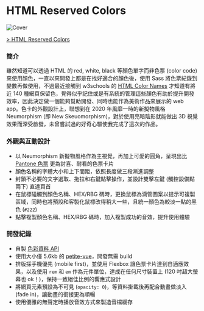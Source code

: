 # HTML Reserved Colors

![Cover](https://cdn.dribbble.com/users/3800131/screenshots/17000712/media/cf016f9c5cfe1e8e9ef7c8b005a5ade9.png)

[> HTML Reserved Colors](https://color-names.netlify.app/)

### 簡介
雖然知道可以透過 HTML 的 red, white, black 等顏色單字而非色票 (color code) 來使用顏色，一直以來開發上都是在找好適合的顏色後，使用 Sass 將色票紀錄到變數再做使用，不過最近接觸到 w3schools 的 [HTML Color Names](https://www.w3schools.com/tags/ref_colornames.asp) 才知道有將近 140 種網頁保留色，覺得似乎記住或是有系統的管理這些顏色有助於提升開發效率，因此決定做一個能夠幫助開發、同時也能作為美術作品來展示的 web app。色卡的外觀設計上，聯想到在 2020 年風靡一時的新擬物風格 Neumorphism (即 New Skeuomorphism)，對於使用亮暗陰影就能做出 3D 視覺效果而深受啟發，未曾嘗試過的好奇心驅使我完成了這次的作品。

### 外觀與互動設計
- 以 Neumorphism 新擬物風格作為主視覺，再加上可愛的圓角，呈現出比 [Pantone 色票](https://www.pantone.com/media/wysiwyg/pantone-color-swatches-palette-fashion-color-report-fall-2017-new-york.jpg) 更為討喜、耐看的色票卡片
- 顏色名稱的字體大小和上下間距，依照長度做三段漸進調整
- 封鎖不必要的文字選取、拖拉和右鍵點擊操作，並設計雙擊左鍵 (觸控設備點兩下) 直達頁首
- 在鼠標碰觸到顏色名稱、HEX/RBG 碼時，更換鼠標為滴管圖案以提示可複製區域，同時也將預設和客製化鼠標改得稍大一些，且統一顏色為較淡一點的黑色 (`#222`)
- 點擊複製顏色名稱、HEX/RBG 碼時，加入複製成功的音效，提升使用體驗

### 開發紀錄
- 自製 [色彩資料 API](https://raw.githubusercontent.com/rayc2045/html-reserved-colors/main/src/api/colors.json)
- 使用大小僅 5.6kb 的 [petite-vue](https://github.com/vuejs/petite-vue)，開發無需 build
- 排版採手機優先 (mobile first)，並使用 Flexbox 讓色票卡片達到自適應效果，以及使用 `rem` 和 `em` 作為元件單位，達成在任何尺寸裝置上 (120 吋超大螢幕也 ok！)，保持一致絕佳比例的響應式設計
- 將網頁元素預設為不可見 (`opacity: 0`)，等資料掛載後再配合動畫做淡入 (fade in)，讓動畫的銜接更為順暢
- 使用優雅的無聲定時播放音效方式來製造音檔緩存
